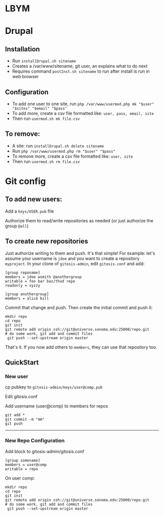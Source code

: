 # LBYM

# Drupal

## Installation

- Run `installDrupal.sh sitename`
- Creates a /var/www/sitename, git user, an explains what to do next
- Requires command `postInst.sh sitename` to run after install is run in web browser

## Configuration

- To add one user to one site, run `php /var/www/usermod.php mk "$user" "$sites" "$email" "$pass"`
- To add more, create a csv file formatted like: `user, pass, email, site`
- Then run `usermod.sh mk file.csv`

## To remove:

- A site: run `installDrupal.sh delete sitename`
- Run `php /var/www/usermod.php rm "$user" "$pass"`
- To remove more, create a csv file formatted like: `user, site`
- Then run `usermod.sh rm file.csv`

# Git config

## To add new users:

Add a `keys/USER.pub` file

Authorize them to read/write repositories as needed (or just
  authorize the group `@all`)

## To create new repositories

Just authorize writing to them and push. It's that simple! For example: let's
assume your username is
`jdoe` and you want to create a repository `myproject`.
In your clone of `gitosis-admin`, edit `gitosis.conf` and add:

	[group reponame]
	members = jdoe wsmith @anothergroup
	writable = foo bar baz/thud repo
	readonly = xyzzy

	[group anothergroup]
	members = alice bill

Commit that change and push. Then create the initial commit and push
it:

	mkdir repo
	cd repo
	git init
	git remote add origin ssh://git@universe.sonoma.edu:25000/repo.git
	# do some work, git add and commit files
	 git push --set-upstream origin master

That's it. If you now add others to `members`, they can use that
repository too.

## QuickStart

### New user

cp pubkey to `gitosis-admin/keys/user@comp.pub`

Edit gitosis.conf

Add username (user@comp) to members for repos

	git add *
	git commit -m "mm"
	git push

----

### New Repo Configuration

Add block to gitosis-admin/gitosis.conf

	[group somename]
	members = user@comp
	writable = repo

On user comp:

	mkdir repo
	cd repo
	git init
	git remote add origin ssh://git@universe.sonoma.edu:25000/repo.git
	# do some work, git add and commit files
	 git push --set-upstream origin master
